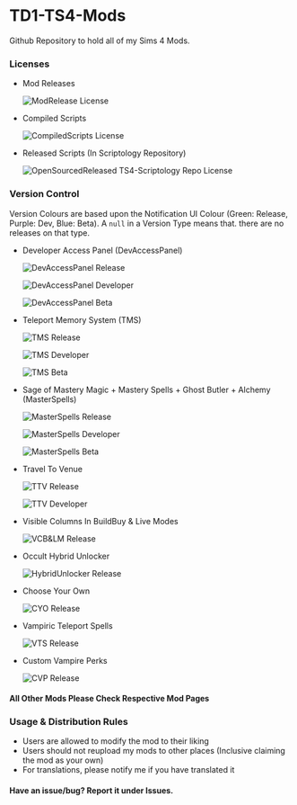 # TD1-TS4-Mods

Github Repository to hold all of my Sims 4 Mods.

### Licenses

* Mod Releases

  ![ModRelease License](https://img.shields.io/badge/mod--release--license-CC--BY--NC--ND%204.0-gold)

* Compiled Scripts

  ![CompiledScripts License](https://img.shields.io/badge/compiled--scripts--license-CC--BY--NC--ND%204.0-008369)

* Released Scripts (In Scriptology Repository)

  ![OpenSourcedReleased TS4-Scriptology Repo License](https://img.shields.io/github/license/TwelfthDoctor1/TD1-TS4-Scriptology?color=blueviolet&label=open-src-scripts-license)

### Version Control

Version Colours are based upon the Notification UI Colour (Green: Release, Purple: Dev, Blue: Beta). A `null` in a Version Type means that. there are no releases on that type.

* Developer Access Panel (DevAccessPanel)

  ![DevAccessPanel Release](https://img.shields.io/badge/Release-null-brightgreen)
  
  ![DevAccessPanel Developer](https://img.shields.io/badge/Developer-Proto%20Build%2026.4-blueviolet)
  
  ![DevAccessPanel Beta](https://img.shields.io/badge/Beta-Release%20Build%2026.4-blue)
  
* Teleport Memory System (TMS)

  ![TMS Release](https://img.shields.io/badge/Release-Version%202.19%20Build%2014.5-brightgreen)
  
  ![TMS Developer](https://img.shields.io/badge/Developer-Version%202.19%20Proto%20Build%2015.2-blueviolet)
  
  ![TMS Beta](https://img.shields.io/badge/Beta-null-blue)

* Sage of Mastery Magic + Mastery Spells + Ghost Butler + Alchemy (MasterSpells)

  ![MasterSpells Release](https://img.shields.io/badge/Release-Version%202.14%20No--DevWork--Release%20Build%209-brightgreen)
  
  ![MasterSpells Developer](https://img.shields.io/badge/Developer-Version%202.15%20No--DevWork--Release%20Build%2010-blueviolet)
  
  ![MasterSpells Beta](https://img.shields.io/badge/Beta-null-blue)

* Travel To Venue

  ![TTV Release](https://img.shields.io/badge/Release-Version%201.40-brightgreen)
  
  ![TTV Developer](https://img.shields.io/badge/Developer-Proto%20Version%201.40-blueviolet)

* Visible Columns In BuildBuy & Live Modes

  ![VCB&LM Release](https://img.shields.io/badge/Release-Version%201.40-brightgreen)

* Occult Hybrid Unlocker

  ![HybridUnlocker Release](https://img.shields.io/badge/Release-Version%201.4.1%5D-brightgreen)

* Choose Your Own

  ![CYO Release](https://img.shields.io/badge/Release-Version%201.45-brightgreen)
  
* Vampiric Teleport Spells

  ![VTS Release](https://img.shields.io/badge/Release-Version%203.26-brightgreen)

* Custom Vampire Perks

  ![CVP Release](https://img.shields.io/badge/Release-Version%201.50-brightgreen)

#### All Other Mods Please Check Respective Mod Pages

### Usage & Distribution Rules
* Users are allowed to modify the mod to their liking
* Users should not reupload my mods to other places (Inclusive claiming the mod as your own)
* For translations, please notify me if you have translated it

#### Have an issue/bug? Report it under Issues.
